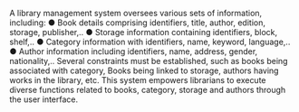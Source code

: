 A library management system oversees various sets of information, including:
● Book details comprising identifiers, title, author, edition, storage, publisher,..
● Storage information containing identifiers, block, shelf,..
● Category information with identifiers, name, keyword, language,..
● Author information including identifiers, name, address, gender, nationality,..
Several constraints must be established, such as books being associated with category, Books
being linked to storage, authors having works in the library, etc. This system empowers
librarians to execute diverse functions related to books, category, storage and authors through
the user interface.
